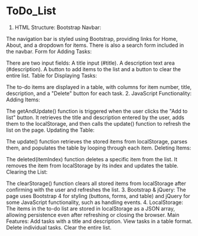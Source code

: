 # ToDo_List

1. HTML Structure:
Bootstrap Navbar:

The navigation bar is styled using Bootstrap, providing links for Home, About, and a dropdown for items.
There is also a search form included in the navbar.
Form for Adding Tasks:

There are two input fields:
A title input (#title).
A description text area (#description).
A button to add items to the list and a button to clear the entire list.
Table for Displaying Tasks:

The to-do items are displayed in a table, with columns for item number, title, description, and a "Delete" button for each task.
2. JavaScript Functionality:
Adding Items:

The getAndUpdate() function is triggered when the user clicks the "Add to list" button. It retrieves the title and description entered by the user, adds them to the localStorage, and then calls the update() function to refresh the list on the page.
Updating the Table:

The update() function retrieves the stored items from localStorage, parses them, and populates the table by looping through each item.
Deleting Items:

The deleted(itemIndex) function deletes a specific item from the list. It removes the item from localStorage by its index and updates the table.
Clearing the List:

The clearStorage() function clears all stored items from localStorage after confirming with the user and refreshes the list.
3. Bootstrap & jQuery:
The page uses Bootstrap 4 for styling (buttons, forms, and table) and jQuery for some JavaScript functionality, such as handling events.
4. LocalStorage:
The items in the to-do list are stored in localStorage as a JSON array, allowing persistence even after refreshing or closing the browser.
Main Features:
Add tasks with a title and description.
View tasks in a table format.
Delete individual tasks.
Clear the entire list.
